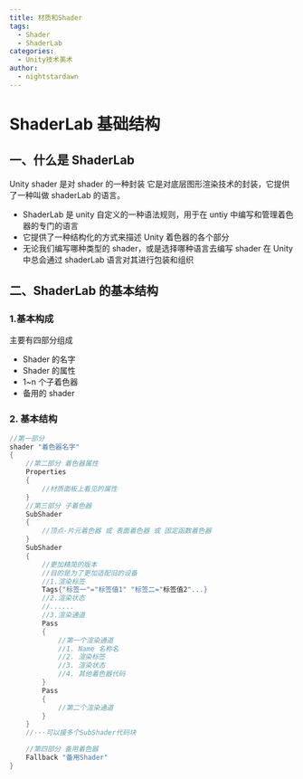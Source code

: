 ```yaml
---
title: 材质和Shader
tags:
  - Shader
  - ShaderLab
categories:
  - Unity技术美术
author:
  - nightstardawn
---
```


# ShaderLab 基础结构

## 一、什么是 ShaderLab

Unity shader 是对 shader 的一种封装
它是对底层图形渲染技术的封装，它提供了一种叫做 shaderLab 的语言。

- ShaderLab 是 unity 自定义的一种语法规则，用于在 untiy 中编写和管理着色器的专门的语言
- 它提供了一种结构化的方式来描述 Unity 着色器的各个部分
- 无论我们编写哪种类型的 shader，或是选择哪种语言去编写 shader 在 Unity 中总会通过 shaderLab 语言对其进行包装和组织

## 二、ShaderLab 的基本结构

### 1.基本构成

主要有四部分组成

- Shader 的名字
- Shader 的属性
- 1~n 个子着色器
- 备用的 shader

### 2. 基本结构

```cs
//第一部分
shader "着色器名字"
{
    //第二部分 着色器属性
    Properties
    {
        //材质面板上看见的属性
    }
    //第三部分 子着色器
    SubShader
    {
        //顶点-片元着色器 或 表面着色器 或 固定函数着色器
    }
    SubShader
    {
        //更加精简的版本
        //目的是为了更加适配旧的设备
        //1.渲染标签
        Tags{"标签一"="标签值1" "标签二="标签值2"...}
        //2.渲染状态
        //......
        //3.渲染通道
        Pass
        {
            //第一个渲染通道
            //1. Name 名称名
            //2. 渲染标签
            //3. 渲染状态
            //4. 其他着色器代码
        }
        Pass
        {
            //第二个渲染通道
        }
    }
    //···可以接多个SubShader代码块

    //第四部分 备用着色器
    Fallback "备用Shader"
}
```
